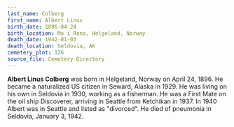 ```yaml
---
last_name: Colberg
first_name: Albert Linus
birth_date: 1896-04-24
birth_location: Mo i Rana, Helgeland, Norway
death_date: 1942-01-03
death_location: Seldovia, AK
cemetery_plot: 126
source_file: Cemetery Directory
---
```

**Albert Linus Colberg** was born in Helgeland, Norway on April 24, 1896. He became a naturalized US citizen in Seward, Alaska in 1929. He was living on his own in
Seldovia in 1930, working as a fisherman. He was a First Mate on the oil
ship Discoverer, arriving in Seattle from Ketchikan in 1937. In 1940
Albert was in Seattle and listed as "divorced". He died of pneumonia in
Seldovia, January 3, 1942.
